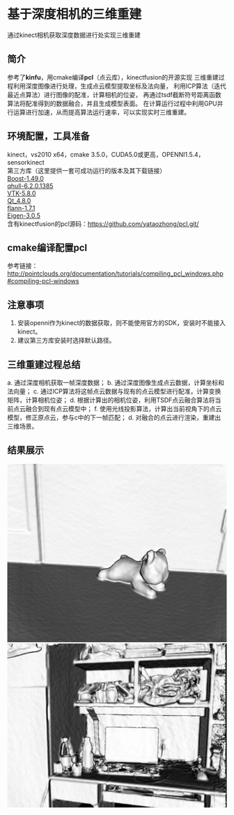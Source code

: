 # 基于深度相机的三维重建

通过kinect相机获取深度数据进行处实现三维重建
## 简介
参考了**kinfu**，用cmake编译**pcl**（点云库），kinectfusion的开源实现
三维重建过程利用深度图像进行处理，生成点云模型提取坐标及法向量，
利用ICP算法（迭代最近点算法）进行图像的配准，计算相机的位姿，
再通过tsdf截断符号距离函数算法将配准得到的数据融合，并且生成模型表面。
在计算运行过程中利用GPU并行运算进行加速，从而提高算法运行速率，可以实现实时三维重建。

## 环境配置，工具准备
kinect，vs2010 x64，cmake 3.5.0，CUDA5.0或更高，OPENNI1.5.4，sensorkinect  
第三方库（这里提供一套可成功运行的版本及其下载链接）  
[Boost-1.49.0](http://sourceforge.net/projects/pointclouds/files/dependencies/Boost-1.49.0-vs2010-x64.exe/download)  
[qhull-6.2.0.1385](http://sourceforge.net/projects/pointclouds/files/dependencies/qhull-6.2.0.1385-vs2010-x64.exe/download)  
[VTK-5.8.0](http://sourceforge.net/projects/pointclouds/files/dependencies/VTK-5.8.0-msvc2010-win64_with_qt_support.exe/download)  
[Qt_4.8.0](http://sourceforge.net/projects/pointclouds/files/dependencies/Qt_4.8.0_msvc2010_win64.exe/download)  
[flann-1.7.1](http://sourceforge.net/projects/pointclouds/files/dependencies/flann-1.7.1-vs2010-x64.exe/download0)  
[Eigen-3.0.5](http://sourceforge.net/projects/pointclouds/files/dependencies/Eigen-3.0.5.exe/download)  
含有kinectfusion的pcl源码：https://github.com/yataozhong/pcl.git/  
## cmake编译配置pcl
参考链接： http://pointclouds.org/documentation/tutorials/compiling_pcl_windows.php#compiling-pcl-windows  
## 注意事项
1. 安装openni作为kinect的数据获取，则不能使用官方的SDK，安装时不能接入kinect。  
2. 建议第三方库安装时选择默认路径。

## 三维重建过程总结
a. 通过深度相机获取一帧深度数据；
b. 通过深度图像生成点云数据，计算坐标和法向量；
c. 通过ICP算法将这帧点云数据与现有的点云模型进行配准，计算变换矩阵，计算相机位姿；
d. 根据计算出的相机位姿，利用TSDF点云融合算法将当前点云融合到现有点云模型中；
f. 使用光线投影算法，计算出当前视角下的点云模型，修正原点云，参与c中的下一帧匹配；
d. 对融合的点云进行渲染，重建出三维场景。

## 结果展示
![pic](./pics/效果1.png)
![pic](./pics/效果2.jpg)
 
